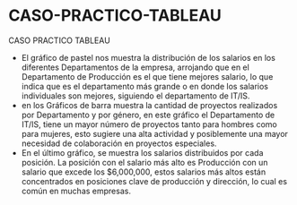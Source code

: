 # CASO-PRACTICO-TABLEAU
CASO PRACTICO TABLEAU
- El gráfico de pastel nos muestra la distribución de los salarios en los diferentes Departamentos de la empresa, arrojando que en el Departamento de Producción es el que tiene mejores salario, lo que indica que es el departamento más grande o en donde los salarios individuales son mejores, siguiendo el departamento de IT/IS.
- en los Gráficos de barra muestra la cantidad de proyectos realizados por Departamento y por género, en este gráfico el Departamento de IT/IS, tiene un mayor número de proyectos tanto para hombres como para mujeres, esto sugiere una alta actividad y posiblemente una mayor necesidad de colaboración en proyectos especiales.
- En el último gráfico, se muestra los salarios distribuidos por cada posición. La posición con el salario más alto es Producción con un salario que excede los $6,000,000, estos salarios más altos están concentrados en posiciones clave de producción y dirección, lo cual es común en muchas empresas.

